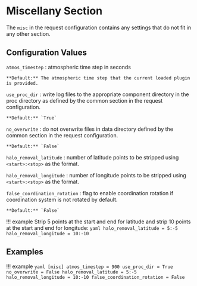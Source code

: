 # Miscellany Section

The `misc` in the request configuration contains any settings that do not fit in any other section.

## Configuration Values

`atmos_timestep`
:   atmospheric time step in seconds

    **Default:** The atmospheric time step that the current loaded plugin is provided.

`use_proc_dir`
:   write log files to the appropriate component directory in the proc directory as defined by the common section in the 
    request configuration.

    **Default:** `True`

`no_overwrite`
:   do not overwrite files in data directory defined by the common section in the request configuration.

    **Default:** `False`

`halo_removal_latitude`
:   number of latitude points to be stripped using `<start>:<stop>` as the format.

`halo_removal_longitude`
:   number of longitude points to be stripped using `<start>:<stop>` as the format.

`false_coordination_rotation`
:   flag to enable coordination rotation if coordination system is not rotated by default.

    **Default:** `False`

!!! example
    Strip 5 points at the start and end for latitude and strip 10 points at the start and end
    for longitude:
    ```yaml
    halo_removal_latitude = 5:-5
    halo_removal_longitude = 10:-10
    ```

## Examples

!!! example
    ```yaml
    [misc]
    atmos_timestep = 900
    use_proc_dir = True
    no_overwrite = False
    halo_removal_latitude = 5:-5
    halo_removal_longitude = 10:-10
    false_coordination_rotation = False
    ```
